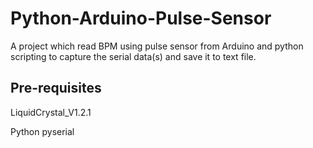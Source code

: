 # Python-Arduino-Pulse-Sensor
A project which read BPM using pulse sensor from Arduino and python scripting to capture the serial data(s) and save it to text file.

## Pre-requisites
LiquidCrystal_V1.2.1

Python pyserial
